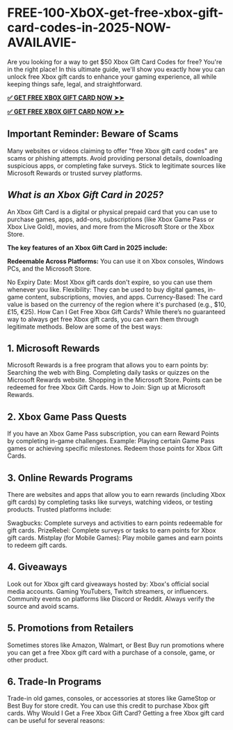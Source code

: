 # FREE-100-XbOX-get-free-xbox-gift-card-codes-in-2025-NOW-AVAILAVlE-
Are you looking for a way to get $50 Xbox Gift Card Codes for free? You're in the right place! In this ultimate guide, we'll show you exactly how you can unlock free Xbox gift cards to enhance your gaming experience, all while keeping things safe, legal, and straightforward.

**[✅ GET FREE XBOX GIFT CARD NOW ➤➤](https://bestoffers1.xyz/xbox-gift-card/)**

**[✅ GET FREE XBOX GIFT CARD NOW ➤➤](https://bestoffers1.xyz/xbox-gift-card/)**

## Important Reminder: Beware of Scams
Many websites or videos claiming to offer "free Xbox gift card codes" are scams or phishing attempts.
Avoid providing personal details, downloading suspicious apps, or completing fake surveys.
Stick to legitimate sources like Microsoft Rewards or trusted survey platforms.


## *What is an Xbox Gift Card in 2025?*
An Xbox Gift Card is a digital or physical prepaid card that you can use to purchase games, apps, add-ons, subscriptions (like Xbox Game Pass or Xbox Live Gold), movies, and more from the Microsoft Store or the Xbox Store.

**The key features of an Xbox Gift Card in 2025 include:**

**Redeemable Across Platforms:** You can use it on Xbox consoles, Windows PCs, and the Microsoft Store.

No Expiry Date: Most Xbox gift cards don't expire, so you can use them whenever you like.
Flexibility: They can be used to buy digital games, in-game content, subscriptions, movies, and apps.
Currency-Based: The card value is based on the currency of the region where it's purchased (e.g., $10, £15, €25).
How Can I Get Free Xbox Gift Cards?
While there’s no guaranteed way to always get free Xbox gift cards, you can earn them through legitimate methods. Below are some of the best ways:

## 1. Microsoft Rewards
Microsoft Rewards is a free program that allows you to earn points by:
Searching the web with Bing.
Completing daily tasks or quizzes on the Microsoft Rewards website.
Shopping in the Microsoft Store.
Points can be redeemed for free Xbox Gift Cards.
How to Join: Sign up at Microsoft Rewards.
## 2. Xbox Game Pass Quests
If you have an Xbox Game Pass subscription, you can earn Reward Points by completing in-game challenges.
Example: Playing certain Game Pass games or achieving specific milestones.
Redeem those points for Xbox Gift Cards.
## 3. Online Rewards Programs
There are websites and apps that allow you to earn rewards (including Xbox gift cards) by completing tasks like surveys, watching videos, or testing products. Trusted platforms include:

Swagbucks: Complete surveys and activities to earn points redeemable for gift cards.
PrizeRebel: Complete surveys or tasks to earn points for Xbox gift cards.
Mistplay (for Mobile Games): Play mobile games and earn points to redeem gift cards.
## 4. Giveaways
Look out for Xbox gift card giveaways hosted by:
Xbox's official social media accounts.
Gaming YouTubers, Twitch streamers, or influencers.
Community events on platforms like Discord or Reddit.
Always verify the source and avoid scams.
## 5. Promotions from Retailers
Sometimes stores like Amazon, Walmart, or Best Buy run promotions where you can get a free Xbox gift card with a purchase of a console, game, or other product.
## 6. Trade-In Programs
Trade-in old games, consoles, or accessories at stores like GameStop or Best Buy for store credit. You can use this credit to purchase Xbox gift cards.
Why Would I Get a Free Xbox Gift Card?
Getting a free Xbox gift card can be useful for several reasons:


